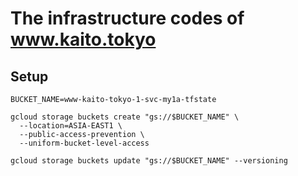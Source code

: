 # The infrastructure codes of www.kaito.tokyo

## Setup

```
BUCKET_NAME=www-kaito-tokyo-1-svc-my1a-tfstate

gcloud storage buckets create "gs://$BUCKET_NAME" \
  --location=ASIA-EAST1 \
  --public-access-prevention \
  --uniform-bucket-level-access

gcloud storage buckets update "gs://$BUCKET_NAME" --versioning
```
